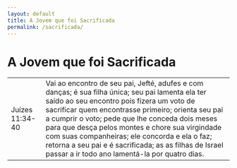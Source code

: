 ```yaml
---
layout: default
title: A Jovem que foi Sacrificada
permalink: /sacrificada/
---
```


# A Jovem que foi Sacrificada

|    |     |
|:---|:---|
| Juízes 11:34-40 | Vai ao encontro de seu pai, Jefté, adufes e com danças; é sua filha única; seu pai lamenta ela ter saído ao seu encontro pois fizera um voto de sacrificar quem encontrasse primeiro; orienta seu pai a cumprir o voto; pede que lhe conceda dois meses para que desça pelos montes e chore sua virgindade com suas companheiras; ele concorda e ela o faz; retorna a seu pai e é sacrificada; as as filhas de Israel passar a ir todo ano lamentá-la por quatro dias.  |
